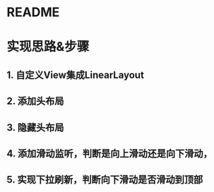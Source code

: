 # README

# 实现思路&步骤

## 1. 自定义View集成LinearLayout
## 2. 添加头布局
## 3. 隐藏头布局
## 4. 添加滑动监听，判断是向上滑动还是向下滑动，
## 5. 实现下拉刷新，判断向下滑动是否滑动到顶部